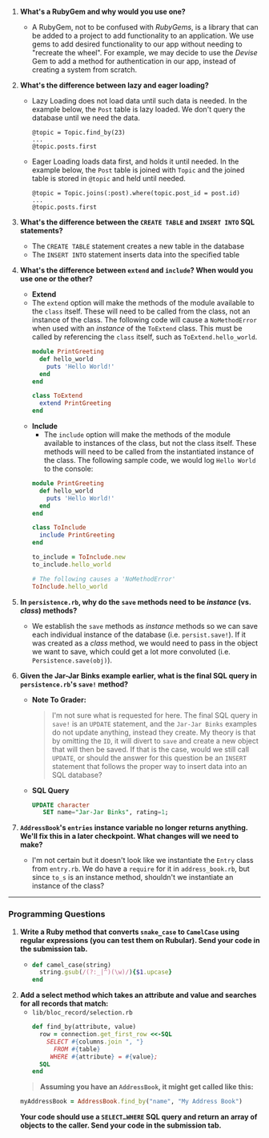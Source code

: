 1. **What's a RubyGem and why would you use one?**
   - A RubyGem, not to be confused with _RubyGems_, is a library that can be added to a project to add functionality to an application.  We use gems to add desired functionality to our app without needing to "recreate the wheel".  For example, we may decide to use the _Devise_ Gem to add a method for authentication in our app, instead of creating a system from scratch.
2. **What's the difference between lazy and eager loading?**
   - Lazy Loading does not load data until such data is needed.  In the example below, the `Post` table is lazy loaded.  We don't query the database until we need the data.
     ```
     @topic = Topic.find_by(23)
     ...
     @topic.posts.first
     ```
   - Eager Loading loads data first, and holds it until needed.  In the example below, the `Post` table is joined with `Topic` and the joined table is stored in `@topic` and held until needed.
     ```
     @topic = Topic.joins(:post).where(topic.post_id = post.id)
     ...
     @topic.posts.first
     ```
3. **What's the difference between the `CREATE TABLE` and `INSERT INTO` SQL statements?**
   - The `CREATE TABLE` statement creates a new table in the database
   - The `INSERT INTO` statement inserts data into the specified table

4. **What's the difference between `extend` and `include`? When would you use one or the other?**
   - **Extend**
    - The `extend` option will make the methods of the module available to the `class` itself.  These will need to be called from the class, not an instance of the class.  The following code will cause a `NoMethodError` when used with an _instance_ of the `ToExtend` class.  This must be called by referencing the `class` itself, such as `ToExtend.hello_world`.
      ```ruby
      module PrintGreeting
        def hello_world
          puts 'Hello World!'
        end
      end

      class ToExtend
        extend PrintGreeting
      end
      ```
   - **Include**
     - The `include` option will make the methods of the module available to instances of the class, but not the class itself.  These methods will need to be called from the instantiated instance of the class.  The following sample code, we would log `Hello World` to the console:
      ```ruby
      module PrintGreeting
        def hello_world
          puts 'Hello World!'
        end
      end

      class ToInclude
        include PrintGreeting
      end

      to_include = ToInclude.new
      to_include.hello_world

      # The following causes a 'NoMethodError'
      ToInclude.hello_world
      ```
5. **In `persistence.rb`, why do the `save` methods need to be _instance_ (vs. _class_) methods?**
   - We establish the `save` methods as _instance_ methods so we can save each individual instance of the database (i.e. `persist.save!`).  If it was created as a _class_ method, we would need to pass in the object we want to save, which could get a lot more convoluted (i.e. `Persistence.save(obj)`).


6. **Given the Jar-Jar Binks example earlier, what is the final SQL query in `persistence.rb`'s `save!` method?**
   - **Note To Grader:**
     > I'm not sure what is requested for here.  The final SQL query in `save!` is an `UPDATE` statement, and the `Jar-Jar Binks` examples do not update anything, instead they create.  My theory is that by omitting the `ID`, it will divert to `save` and create a new object that will then be saved.  If that is the case, would we still call `UPDATE`, or should the answer for this question be an `INSERT` statement that follows the proper way to insert data into an SQL database?

   - **SQL Query**
     ```SQL
     UPDATE character
        SET name="Jar-Jar Binks", rating=1;
     ```

7. **`AddressBook`'s `entries` instance variable no longer returns anything. We'll fix this in a later checkpoint. What changes will we need to make?**
   - I'm not certain but it doesn't look like we instantiate the `Entry` class from `entry.rb`.  We do have a `require` for it in `address_book.rb`, but since `to_s` is an instance method, shouldn't we instantiate an instance of the class?
---

### Programming Questions
1. **Write a Ruby method that converts `snake_case` to `CamelCase` using regular expressions (you can test them on Rubular). Send your code in the submission tab.**
   - ```ruby
     def camel_case(string)
       string.gsub(/(?:_|^)(\w)/){$1.upcase}
     end
     ```
2. **Add a select method which takes an attribute and value and searches for all records that match:**
   - `lib/bloc_record/selection.rb`
     ```ruby
     def find_by(attribute, value)
       row = connection.get_first_row <<-SQL
         SELECT #{columns.join ", "}
           FROM #{table}
          WHERE #{attribute} = #{value};
       SQL
     end
     ```
   >**Assuming you have an `AddressBook`, it might get called like this:**
   ```ruby
   myAddressBook = AddressBook.find_by("name", "My Address Book")
   ```
   **Your code should use a `SELECT…WHERE` SQL query and return an array of objects to the caller. Send your code in the submission tab.**

